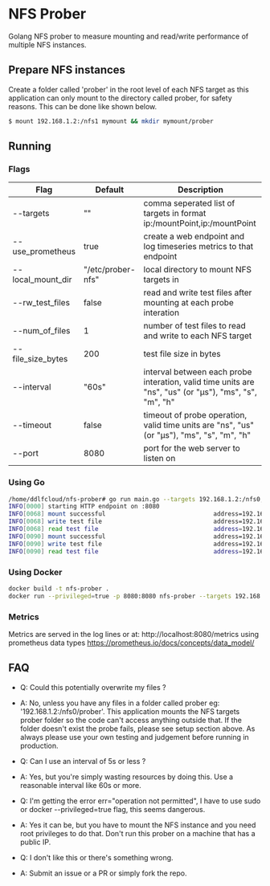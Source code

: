 # NFS Prober
Golang NFS prober to measure mounting and read/write performance of multiple NFS instances.

## Prepare NFS instances

Create a folder called 'prober' in the root level of each NFS target as this application can only mount to the directory called prober, for safety reasons. This can be done like shown below.
```sh
$ mount 192.168.1.2:/nfs1 mymount && mkdir mymount/prober
```

## Running
### Flags

| Flag                 | Default       | Description  |
| -------------------- |-------------|-----------|
| --targets        | ""                  |    comma seperated list of targets in format ip:/mountPoint,ip:/mountPoint  |
| --use_prometheus       | true                   | create a web endpoint and log timeseries metrics to that endpoint   |
| --local_mount_dir      | "/etc/prober-nfs"      |   local directory to mount NFS targets in  |
| --rw_test_files        | false                  |    read and write test files after mounting at each probe interation  |
| --num_of_files         | 1                      |    number of test files to read and write to each NFS target  |
| --file_size_bytes        | 200                  |    test file size in bytes |
| --interval        | "60s"                  |    interval between each probe interation, valid time units are "ns", "us" (or "µs"), "ms", "s", "m", "h"  |
| --timeout        | false                  |    timeout of probe operation, valid time units are "ns", "us" (or "µs"), "ms", "s", "m", "h"  |
| --port        | 8080                  |    port for the web server to listen on  |



### Using Go
```bash
/home/ddlfcloud/nfs-prober# go run main.go --targets 192.168.1.2:/nfs0,192.168.1.3:/nfs1 --rw_test_files --local_mount_dir /home/ddlfcloud/nfs-prober/mymount
INFO[0000] starting HTTP endpoint on :8080              
INFO[0068] mount successful                              address=192.168.1.2 duration=0.006362586 mountPoint=/nfs0/prober success=true
INFO[0068] write test file                               address=192.168.1.2 duration=0.053528649 file=/home/ddlfcloud/nfs-prober/mymount/192.168.1.2/0 mountPoint=/nfs0/prober success=true
INFO[0068] read test file                                address=192.168.1.2 duration=0.000411045 file=/home/ddlfcloud/nfs-prober/mymount/192.168.1.2/0 mountPoint=/nfs0/prober success=true
INFO[0090] mount successful                              address=192.168.1.3 duration=0.006661706 mountPoint=/nfs1/prober success=true
INFO[0090] write test file                               address=192.168.1.3 duration=0.008783817 file=/home/ddlfcloud/nfs-prober/mymount/192.168.1.3/0 mountPoint=/nfs1/prober success=true
INFO[0090] read test file                                address=192.168.1.3 duration=0.000383989 file=/home/ddlfcloud/nfs-prober/mymount/192.168.1.3/0 mountPoint=/nfs1/prober success=true
```

### Using Docker
```bash
docker build -t nfs-prober .
docker run --privileged=true -p 8080:8080 nfs-prober --targets 192.168.1.2:/nfs0,192.168.1.3:/nfs1 --rw_test_files
```

### Metrics
Metrics are served in the log lines or at: http://localhost:8080/metrics using prometheus data types https://prometheus.io/docs/concepts/data_model/

## FAQ

-  Q: Could this potentially overwrite my files ?
-  A: No, unless you have any files in a folder called prober eg: '192.168.1.2:/nfs0/prober'. This application mounts the   NFS targets prober folder so the code can't access anything outside that. If the folder doesn't exist the probe fails, please see setup section above. As always please use your own testing and judgement before running in production.

-  Q: Can I use an interval of 5s or less ?
-  A: Yes, but you're simply wasting resources by doing this. Use a reasonable interval like 60s or more. 

-  Q: I'm getting the error err="operation not permitted", I have to use sudo or docker --privileged=true flag, this seems dangerous.
-  A: Yes it can be, but you have to mount the NFS instance and you need root privileges to do that. Don't run this prober on a machine that has a public IP.

-  Q: I don't like this or there's something wrong.
-  A: Submit an issue or a PR or simply fork the repo.









